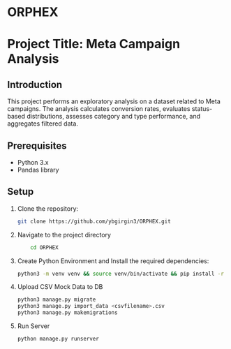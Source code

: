 # ORPHEX

# Project Title: Meta Campaign Analysis

## Introduction

This project performs an exploratory analysis on a dataset related to Meta campaigns.
The analysis calculates conversion rates, evaluates status-based distributions,
assesses category and type performance, and aggregates filtered data.

## Prerequisites

- Python 3.x
- Pandas library

## Setup

1. Clone the repository:

   ```bash
   git clone https://github.com/ybgirgin3/ORPHEX.git
   ```

2. Navigate to the project directory

   ```bash
       cd ORPHEX
   ```

3. Create Python Environment and Install the required dependencies:

   ```bash
   python3 -m venv venv && source venv/bin/activate && pip install -r requirements.txt
   ```

4. Upload CSV Mock Data to DB

   ```bash
   python3 manage.py migrate
   python3 manage.py import_data <csvfilename>.csv
   python3 manage.py makemigrations
   ```

5. Run Server
   ```bash
   python manage.py runserver
   ```
